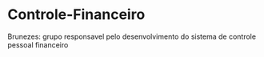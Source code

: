 # Controle-Financeiro

Brunezes: grupo responsavel pelo desenvolvimento do sistema de controle pessoal financeiro

